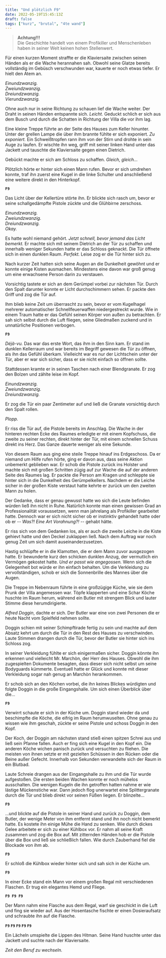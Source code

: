 ```yaml
---
title: "Und plötzlich F9"
date: 2022-05-19T15:45:13Z
draft: false
tags: ["kurz", "brutal", "4te wand"]
---
```


> **Achtung!!!**  
> Die Geschichte handelt von einem Profikiller und Menschenleben haben in seiner Welt keinen hohen Stellenwert.

Für einen kurzen Moment straffte er die Klaviersaite zwischen seinen Händen als er die Wache herannahen sah. Obwohl seine Glatze bereits vollständig im Gebüsch verschwunden war, kauerte er noch etwas tiefer. Er hielt den Atem an.

*Einundzwanzig.*  
*Zweiundzwanzig.*  
*Dreiundzwanzig.*  
*Vierundzwanzig.*

Ohne auch nur in seine Richtung zu schauen lief die Wache weiter. Der Draht in seinen Händen entspannte sich. *Leicht.* Geduckt schlich er sich aus dem Busch und durch die Schatten in Richtung der Villa die vor ihm lag.

Eine kleine Treppe führte an der Seite des Hauses zum Keller hinunter. Unter der grellen Lampe die über ihm brannte fühlte er sich exponiert. *Zu exponiert.* Ein Schweißtropfen rann ihm von der Stirn und drohte in sein Auge zu laufen. Er wischte ihn weg, griff mit seiner linken Hand unter das Jackett und tauschte die Klaviersaite gegen einen Dietrich.

Gebückt machte er sich am Schloss zu schaffen. *Gleich, gleich...*

Plötzlich hörte er hinter sich einen Mann rufen. Bevor er sich umdrehen konnte, traf ihn zuerst eine Kugel in die linke Schulter und anschließend eine weitere direkt in den Hinterkopf.

**`F9`**

Das Licht über der Kellertüre störte ihn. Er blickte sich rasch um, bevor er seine schallgedämpfte Pistole zückte und die Glühbirne zerschoss.

*Einundzwanzig.*  
*Zweiundzwanzig.*  
*Dreiundzwanzig.*  
*Okay.*

Es hatte wohl niemand gehört. *Jetzt schnell, bevor jemand das Licht bemerkt.* Er machte sich mit seinem Dietrich an der Tür zu schaffen und innerhalb weniger Sekunden hatte er das Schloss geknackt. Die Tür öffnete sich in einen dunklen Raum. *Perfekt.* Leise zog er die Tür hinter sich zu.

Nach kurzer Zeit hatten sich seine Augen an die Dunkelheit gewöhnt und er konnte einige Kisten ausmachen. Mindestens eine davon war groß genug um eine erwachsene Person darin zu verstauen.

Vorsichtig tastete er sich an dem Gerümpel vorbei zur nächsten Tür. Durch den Spalt darunter konnte er Licht durchschimmern sehen. Er packte den Griff und zog die Tür auf.

Ihm blieb keine Zeit um überrascht zu sein, bevor er vom Kugelhagel mehrerer automatischer Schnellfeuerwaffen niedergestreckt wurde. Wie in einem Traum hatte er das Gefühl seinen Körper von außen zu betrachten. Er sah sich selbst durch die Luft fliegen, seine Gliedmaßen zuckend und in unnatürliche Positionen verbogen.

**`F9`**

*Déjà-vu.* Das war das erste Wort, das ihm in den Sinn kam. Er stand im dunklen Kellerraum und war bereits im Begriff gewesen die Tür zu öffnen, als ihn das Gefühl überkam. Vielleicht war es nur der Lichtschein unter der Tür, aber er war sich sicher, dass er sie nicht einfach so öffnen sollte.

Stattdessen kramte er in seinen Taschen nach einer Blendgranate. Er zog den Bolzen und zählte leise im Kopf.

*Einundzwanzig.*  
*Zweiundzwanzig.*  
*Dreiundzwanzig.*  

Er zog die Tür ein paar Zentimeter auf und ließ die Granate vorsichtig durch den Spalt rollen.

*Plopp.*

Er riss die Tür auf, die Pistole bereits im Anschlag. Die Wache in der hinteren rechten Ecke des Raumes erledigte er mit einem Kopfschuss, die zweite zu seiner rechten, direkt hinter der Tür, mit einem schnellen Schuss direkt ins Herz. Das Ganze dauerte weniger als eine Sekunde.

Von diesem Raum aus ging eine steile Treppe hinauf ins Erdgeschoss. Da er niemand um Hilfe rufen hörte, ging er davon aus, dass seine Aktion unbemerkt geblieben war. Er schob die Pistole zurück ins Holster und machte sich mit großen Schritten zügig auf zur Wache die auf der anderen Seite des Raumes lag. Er packte die Person am Kragen und schleppte sie hinter sich in die Dunkelheit des Gerümpelkellers. Nachdem er die Leiche sicher in der großen Kiste verstaut hatte kehrte er zurück um den zweiten Mann zu holen.

Der Gedanke, dass er genau gewusst hatte wo sich die Leute befinden würden ließ ihn nicht in Ruhe. Natürlich konnte man einen gewissen Grad an Professionalität voraussetzen, wenn man jahrelang als Profikiller gearbeitet hatte. Dennoch war er sich nicht sicher ob er instinktiv gehandelt hatte oder ob er -- *Was?! Eine Art Vorahnung?!* -- gehabt hätte.

Er riss sich von dem Gedanken los, als er auch die zweite Leiche in die Kiste gehievt hatte und den Deckel zuklappen ließ. Nach dem Auftrag war noch genug Zeit um sich damit auseinanderzusetzen.

Hastig schlüpfte er in die Klamotten, die er dem Mann zuvor ausgezogen hatte. Er bewunderte kurz den schicken dunklen Anzug, der vermutlich ein Vermögen gekostet hatte. *Und er passt wie angegossen.* Wenn sich die Gelegenheit bot würde er ihn einfach behalten. Um die Verkleidung zu vervollständigen, schob er sich die Sonnenbrille des Mannes über die Augen.

Die Treppe im Nebenraum führte in eine großzügige Küche, wie sie dem Prunk der Villa angemessen war. Töpfe klapperten und eine Schar Köche huschte im Raum herum, während ein Butler mit strengem Blick und lauter Stimme diese herumdirigierte.

*Alfred Doggin*, dachte er sich. Der Butler war eine von zwei Personen die er heute Nacht vom Spielfeld nehmen sollte.

Doggin schien mit seiner Schimpftirade fertig zu sein und machte auf dem Absatz kehrt um durch die Tür in den Rest des Hauses zu verschwinden. Laute Stimmen drangen durch die Tür, bevor der Butler sie hinter sich ins Schloss zog.

In seiner Verkleidung fühlte er sich einigermaßen sicher. Doggin könnte ihn erkennen und vielleicht Mr. Marchòn, der Herr des Hauses. Obwohl die ihm zugespielten Dokumente besagten, dass dieser sich nicht selbst um seine Bodyguards kümmerte. Eventuell hatte er Glück und konnte mit dieser Verkleidung sogar nah genug an Marchòn herankommen.

Er schob sich an den Köchen vorbei, die ihn keines Blickes würdigten und folgte Doggin in die große Eingangshalle. Um sich einen Überblick über die...

**`F9`**

Verwirrt schaute er sich in der Küche um. Doggin stand wieder da und beschimpfte die Köche, die eifrig im Raum herumwuselten. Ohne genau zu wissen wie ihm geschah, zückte er seine Pistole und schoss Doggin in den Kopf.

Der Koch, der Doggin am nächsten stand stieß einen spitzen Schrei aus und ließ sein Pfanne fallen. Auch er fing sich eine Kugel in den Kopf ein. Die anderen Köche wichen panisch zurück und versuchten zu fliehen. Die meisten von ihnen setzte er mit gezielten Schüssen in den Rücken oder die Beine außer Gefecht. Innerhalb von Sekunden verwandelte sich der Raum in ein Blutbad.

Laute Schreie drangen aus der Eingangshalle zu ihm und die Tür wurde aufgestoßen. Die ersten beiden Wachen konnte er noch mühelos ausschalten. Die wenigen Kugeln die ihn getroffen hatten nahme er wie lästige Mückenstiche war. Dann jedoch flog unerwartet eine Splittergranate durch die Tür und blieb direkt vor seinen Füßen liegen. Er blinzelte...

**`F9`**

...und blickte auf die Pistole in seiner Hand und zurück zu Doggin, dem Butler, der wenige Meter von ihm entfernt stand und ihn noch nicht bemerkt hatte. Es kostete ihn einige Mühe die Hand zu senken. Wie durch dickes Gelee arbeitete er sich zu einer Kühlbox vor. Er nahm all seine Kraft zusammen und zog die Box auf. Mit zitternden Händen hob er die Pistole über die Box und ließ sie schließlich fallen. Wie durch Zauberhand fiel die Blockade von ihm ab.

**`F9`**

Er schloß die Kühlbox wieder hinter sich und sah sich in der Küche um.

**`F9`**

In einer Ecke stand ein Mann vor einem großen Regal mit verschiedenen Flaschen. Er trug ein elegantes Hemd und Fliege.

**`F9 F9 F9`**

Der Mann nahm eine Flasche aus dem Regal, warf sie geschickt in die Luft und fing sie wieder auf. Aus der Hosentasche fischte er einen Dosieraufsatz und schraubte ihn auf die Flasche.

**`F9` `F9` `F9` `F9` `F9`**

Ein Lächeln umspielte die Lippen des Hitman. Seine Hand huschte unter das Jackett und suchte nach der Klaviersaite.

*Zeit den Beruf zu wechseln.*
